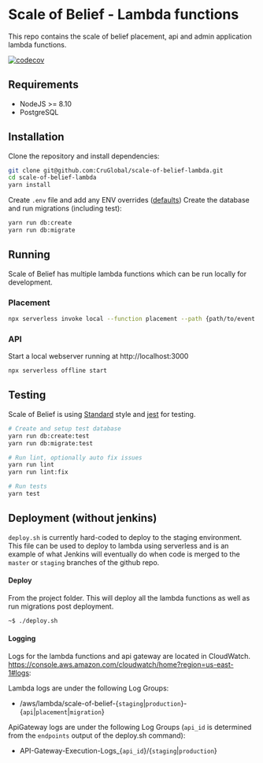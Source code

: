# Scale of Belief - Lambda functions

This repo contains the scale of belief placement, api and admin application lambda functions.

[![codecov](https://codecov.io/gh/CruGlobal/scale-of-belief/branch/master/graph/badge.svg?token=EOFfiP882y)](https://codecov.io/gh/CruGlobal/scale-of-belief)

## Requirements
* NodeJS >= 8.10
* PostgreSQL

## Installation
Clone the repository and install dependencies:
```bash
git clone git@github.com:CruGlobal/scale-of-belief-lambda.git
cd scale-of-belief-lambda
yarn install
```

Create `.env` file and add any ENV overrides ([defaults](https://github.com/CruGlobal/scale-of-belief-lambda/blob/master/config/environment.js))
Create the database and run migrations (including test):
```bash
yarn run db:create
yarn run db:migrate
```

## Running
Scale of Belief has multiple lambda functions which can be run locally for development.

### Placement
```bash
npx serverless invoke local --function placement --path {path/to/event.js}
```

### API
Start a local webserver running at http://localhost:3000
```bash
npx serverless offline start
```


## Testing

Scale of Belief is using [Standard](https://standardjs.com/) style and [jest](https://facebook.github.io/jest/docs/en/getting-started.html) for testing.
```bash
# Create and setup test database
yarn run db:create:test
yarn run db:migrate:test

# Run lint, optionally auto fix issues
yarn run lint
yarn run lint:fix

# Run tests
yarn test
```

## Deployment (without jenkins)

`deploy.sh` is currently hard-coded to deploy to the staging environment. This file can be used to
deploy to lambda using serverless and is an example of what Jenkins will eventually do when code is merged to the
`master` or `staging` branches of the github repo.

#### Deploy
From the project folder. This will deploy all the lambda functions as well as run migrations
post deployment.
```bash
~$ ./deploy.sh
```

#### Logging
Logs for the lambda functions and api gateway are located in CloudWatch.
https://console.aws.amazon.com/cloudwatch/home?region=us-east-1#logs:

Lambda logs are under the following Log Groups:
* /aws/lambda/scale-of-belief-{`staging`|`production`}-{`api`|`placement`|`migration`}

ApiGateway logs are under the following Log Groups (`api_id` is determined from the `endpoints` output of the deploy.sh command):
* API-Gateway-Execution-Logs_{`api_id`}/{`staging`|`production`}

